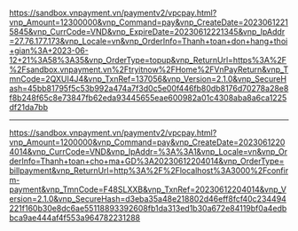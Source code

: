 https://sandbox.vnpayment.vn/paymentv2/vpcpay.html?vnp_Amount=12300000&vnp_Command=pay&vnp_CreateDate=20230612215845&vnp_CurrCode=VND&vnp_ExpireDate=20230612221345&vnp_IpAddr=27.76.177.173&vnp_Locale=vn&vnp_OrderInfo=Thanh+toan+don+hang+thoi+gian%3A+2023-06-12+21%3A58%3A35&vnp_OrderType=topup&vnp_ReturnUrl=https%3A%2F%2Fsandbox.vnpayment.vn%2Ftryitnow%2FHome%2FVnPayReturn&vnp_TmnCode=2QXUI4J4&vnp_TxnRef=137056&vnp_Version=2.1.0&vnp_SecureHash=45bb81795f5c53b992a474a7f3d0c5e00f446fb80db8176d70278a28e8f8b248f65c8e73847fb62eda93445655eae600982a01c4308aba8a6ca1225df21da7bb

------------------------------
https://sandbox.vnpayment.vn/paymentv2/vpcpay.html?vnp_Amount=1200000&vnp_Command=pay&vnp_CreateDate=20230612204014&vnp_CurrCode=VND&vnp_IpAddr=%3A%3A1&vnp_Locale=vn&vnp_OrderInfo=Thanh+toan+cho+ma+GD%3A20230612204014&vnp_OrderType=billpayment&vnp_ReturnUrl=http%3A%2F%2Flocalhost%3A3000%2Fconfirm-payment&vnp_TmnCode=F48SLXXB&vnp_TxnRef=20230612204014&vnp_Version=2.1.0&vnp_SecureHash=d3eba35a48e218802d46eff8fcf40c234494221f160b30e8dc6ae55118893392608fb1da313ed1b30a672e84119bf0a4edbbca9ae444af4f553a964782231288